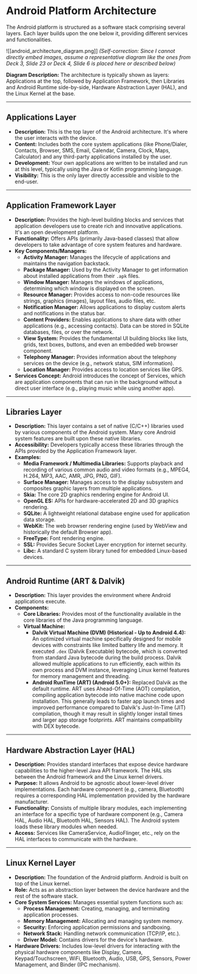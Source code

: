 # Android Platform Architecture

The Android platform is structured as a software stack comprising several layers. Each layer builds upon the one below it, providing different services and functionalities.

![[android_architecture_diagram.png]] 
*(Self-correction: Since I cannot directly embed images, assume a representative diagram like the ones from Deck 3, Slide 23 or Deck 4, Slide 6 is placed here or described below)*

**Diagram Description:** The architecture is typically shown as layers: Applications at the top, followed by Application Framework, then Libraries and Android Runtime side-by-side, Hardware Abstraction Layer (HAL), and the Linux Kernel at the base.

---

## Applications Layer

*   **Description:** This is the top layer of the Android architecture. It's where the user interacts with the device.
*   **Content:** Includes both the core system applications (like Phone/Dialer, Contacts, Browser, SMS, Email, Calendar, Camera, Clock, Maps, Calculator) and any third-party applications installed by the user.
*   **Development:** Your own applications are written to be installed and run at this level, typically using the Java or Kotlin programming language.
*   **Visibility:** This is the only layer directly accessible and visible to the end-user.

---

## Application Framework Layer

*   **Description:** Provides the high-level building blocks and services that application developers use to create rich and innovative applications. It's an open development platform.
*   **Functionality:** Offers APIs (primarily Java-based classes) that allow developers to take advantage of core system features and hardware.
*   **Key Components/Managers:**
    *   **Activity Manager:** Manages the lifecycle of applications and maintains the navigation backstack.
    *   **Package Manager:** Used by the Activity Manager to get information about installed applications from their `.apk` files.
    *   **Window Manager:** Manages the windows of applications, determining which window is displayed on the screen.
    *   **Resource Manager:** Provides access to non-code resources like strings, graphics (images), layout files, audio files, etc.
    *   **Notification Manager:** Allows applications to display custom alerts and notifications in the status bar.
    *   **Content Providers:** Enables applications to share data with other applications (e.g., accessing contacts). Data can be stored in SQLite databases, files, or over the network.
    *   **View System:** Provides the fundamental UI building blocks like lists, grids, text boxes, buttons, and even an embedded web browser component.
    *   **Telephony Manager:** Provides information about the telephony services on the device (e.g., network status, SIM information).
    *   **Location Manager:** Provides access to location services like GPS.
*   **Services Concept:** Android introduces the concept of Services, which are application components that can run in the background without a direct user interface (e.g., playing music while using another app).

---

## Libraries Layer

*   **Description:** This layer contains a set of native (C/C++) libraries used by various components of the Android system. Many core Android system features are built upon these native libraries.
*   **Accessibility:** Developers typically access these libraries through the APIs provided by the Application Framework layer.
*   **Examples:**
    *   **Media Framework / Multimedia Libraries:** Supports playback and recording of various common audio and video formats (e.g., MPEG4, H.264, MP3, AAC, AMR, JPG, PNG, GIF).
    *   **Surface Manager:** Manages access to the display subsystem and composites graphic layers from multiple applications.
    *   **Skia:** The core 2D graphics rendering engine for Android UI.
    *   **OpenGL ES:** APIs for hardware-accelerated 2D and 3D graphics rendering.
    *   **SQLite:** A lightweight relational database engine used for application data storage.
    *   **WebKit:** The web browser rendering engine (used by WebView and historically the default Browser app).
    *   **FreeType:** Font rendering engine.
    *   **SSL:** Provides Secure Socket Layer encryption for internet security.
    *   **Libc:** A standard C system library tuned for embedded Linux-based devices.

---

## Android Runtime (ART & Dalvik)

*   **Description:** This layer provides the environment where Android applications execute.
*   **Components:**
    *   **Core Libraries:** Provides most of the functionality available in the core libraries of the Java programming language.
    *   **Virtual Machine:**
        *   **Dalvik Virtual Machine (DVM) (Historical - Up to Android 4.4):** An optimized virtual machine specifically designed for mobile devices with constraints like limited battery life and memory. It executed `.dex` (Dalvik Executable) bytecode, which is converted from standard Java bytecode during the build process. Dalvik allowed multiple applications to run efficiently, each within its own process and DVM instance, leveraging Linux kernel features for memory management and threading.
        *   **Android RunTime (ART) (Android 5.0+):** Replaced Dalvik as the default runtime. ART uses Ahead-Of-Time (AOT) compilation, compiling application bytecode into native machine code upon installation. This generally leads to faster app launch times and improved performance compared to Dalvik's Just-In-Time (JIT) compilation, though it may result in slightly longer install times and larger app storage footprints. ART maintains compatibility with DEX bytecode.

---

## Hardware Abstraction Layer (HAL)

*   **Description:** Provides standard interfaces that expose device hardware capabilities to the higher-level Java API framework. The HAL sits between the Android framework and the Linux kernel drivers.
*   **Purpose:** It allows Android to be agnostic about lower-level driver implementations. Each hardware component (e.g., camera, Bluetooth) requires a corresponding HAL implementation provided by the hardware manufacturer.
*   **Functionality:** Consists of multiple library modules, each implementing an interface for a specific type of hardware component (e.g., Camera HAL, Audio HAL, Bluetooth HAL, Sensors HAL). The Android system loads these library modules when needed.
*   **Access:** Services like CameraService, AudioFlinger, etc., rely on the HAL interfaces to communicate with the hardware.

---

## Linux Kernel Layer

*   **Description:** The foundation of the Android platform. Android is built on top of the Linux kernel.
*   **Role:** Acts as an abstraction layer between the device hardware and the rest of the software stack.
*   **Core System Services:** Manages essential system functions such as:
    *   **Process Management:** Creating, managing, and terminating application processes.
    *   **Memory Management:** Allocating and managing system memory.
    *   **Security:** Enforcing application permissions and sandboxing.
    *   **Network Stack:** Handling network communication (TCP/IP, etc.).
    *   **Driver Model:** Contains drivers for the device's hardware.
*   **Hardware Drivers:** Includes low-level drivers for interacting with the physical hardware components like Display, Camera, Keypad/Touchscreen, WiFi, Bluetooth, Audio, USB, GPS, Sensors, Power Management, and Binder (IPC mechanism).

